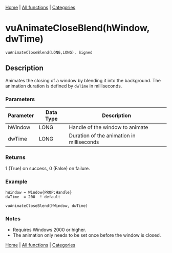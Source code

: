[Home](../index.md) | [All functions](../all-functions.md) | [Categories](../categories/index.md)

# vuAnimateCloseBlend(hWindow, dwTime)

```Prototype
vuAnimateCloseBlend(LONG,LONG), Signed
```


## Description
Animates the closing of a window by blending it into the background. The animation duration is defined by `dwTime` in milliseconds.

### Parameters

| Parameter | Data Type | Description                                    |
|-----------|-----------|------------------------------------------------|
| hWindow   | LONG      | Handle of the window to animate                |
| dwTime    | LONG      | Duration of the animation in milliseconds      |

### Returns
1 (True) on success, 0 (False) on failure.

### Example

```Clarion
hWindow = Window{PROP:Handle}
dwTime  = 200  ! default

vuAnimateCloseBlend(hWindow, dwTime)
```

### Notes
- Requires Windows 2000 or higher.  
- The animation only needs to be set once before the window is closed.

[Home](../index.md) | [All functions](../all-functions.md) | [Categories](../categories/index.md)
